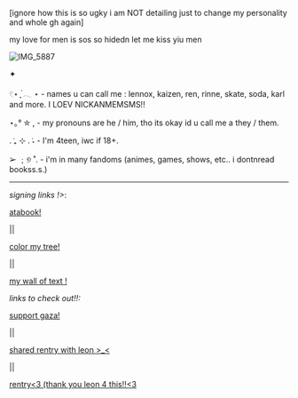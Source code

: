 [ignore how this is so ugky i am NOT detailing just to change my personality and whole gh again]

my love for men is sos so hidedn let me kiss yiu men 

![IMG_5887](https://github.com/user-attachments/assets/f7782e2a-104a-414d-ba2d-557232401f43)



✦

𓏲⋆ ִֶָ ๋𓂃 ⋆ - names u can call me : lennox, kaizen, ren, rinne, skate, soda, karl and more. I LOEV NICKANMEMSMS!!

⋆｡° ✮ , - my pronouns are he / him, tho its okay id u call me a they / them.

. ݁₊ ⊹ . ݁˖ - I'm 4teen, iwc if 18+. 

➢ ﹔୭ ˚. - i'm in many fandoms (animes, games, shows, etc.. i dontnread bookss.s.)


----





*signing links !>*:

 [atabook!](https://callmeyourangel.atabook.org/)
 
|| 

[color my tree!](https://colormytree.me/2024/01JEB5ERZQF90G9505BHQZKS9S)

||

[my wall of text !](https://walloftext.co/gay-men-at-your-area)

*links to check out!!\:*

[support gaza!](https://rentry.co/hearts4gaza)

||

[shared rentry with leon >_<](https://rentry.co/sharedbetweengays)

||

[rentry<3 (thank you leon 4 this!!<3 <old>](https://rentry.co/kai-angel)
